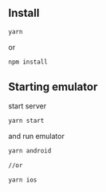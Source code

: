## Install

```bash
yarn
```

or

```bash
npm install
```

## Starting emulator

start server

```bash
yarn start
```

and run emulator

```bash
yarn android

//or

yarn ios
```
